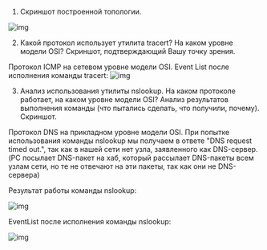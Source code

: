1) Скриншот построенной топологии.


![img](https://i.imgur.com/Xry8QbG.png)

2) Какой протокол использует утилита tracert? На каком уровне модели OSI? Скриншот, подтверждающий Вашу точку зрения.

Протокол ICMP на сетевом уровне модели OSI.
Event List после исполнения команды tracert:
![img](https://i.imgur.com/H4sjZVn.png)

3) Анализ использования утилиты nslookup. На каком протоколе работает, на каком уровне модели OSI? Анализ результатов выполнения команды (что пытались сделать, что получили, почему). Скриншот. 

Протокол DNS на прикладном уровне модели OSI.
При попытке использования команды nslookup мы получаем в ответе "DNS request timed out.", так как в нашей сети нет узла, заявленного как DNS-сервер. (PC посылает DNS-пакет на хаб, который рассылает DNS-пакеты всем узлам сети, но те не отвечают на эти пакеты, так как они не DNS-сервера)

Результат работы команды nslookup:

![img](https://i.imgur.com/evnlOS2.png)

EventList после исполнения команды nslookup:

![img](https://i.imgur.com/fM1J5vW.png)

